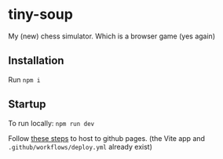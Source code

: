 # tiny-soup
My (new) chess simulator. Which is a browser game (yes again)

## Installation

Run `npm i`

## Startup

To run locally: `npm run dev`

Follow [these steps](https://github.com/sitek94/vite-deploy-demo) to host to github pages. (the Vite app and `.github/workflows/deploy.yml` already exist)